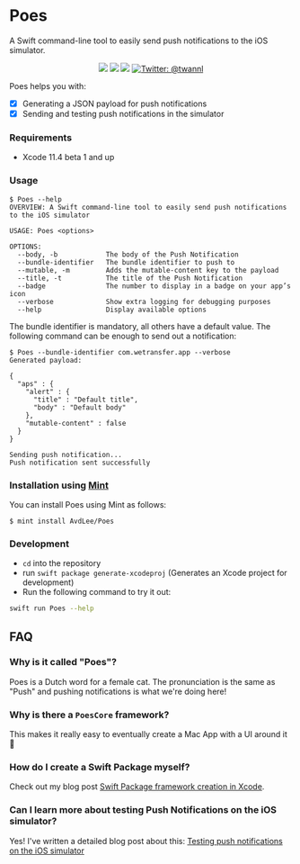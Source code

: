 # Poes
A Swift command-line tool to easily send push notifications to the iOS simulator.

<p align="center">
  <img src="https://app.bitrise.io/app/7178c2e4a5ef4163.svg?token=0q4h8fxMJpf67VnjIEP9xw"/>
  <img src="https://img.shields.io/badge/language-swift5.1-f48041.svg?style=flat"/>
  <img src="https://img.shields.io/badge/License-MIT-yellow.svg?style=flat"/>
  <a href="https://twitter.com/twannl">
  	<img src="https://img.shields.io/badge/contact-@twannl-blue.svg?style=flat" alt="Twitter: @twannl" />
  </a>
</p>


Poes helps you with:

- [x] Generating a JSON payload for push notifications
- [x] Sending and testing push notifications in the simulator

### Requirements
- Xcode 11.4 beta 1 and up

### Usage
```
$ Poes --help
OVERVIEW: A Swift command-line tool to easily send push notifications to the iOS simulator

USAGE: Poes <options>

OPTIONS:
  --body, -b            The body of the Push Notification
  --bundle-identifier   The bundle identifier to push to
  --mutable, -m         Adds the mutable-content key to the payload
  --title, -t           The title of the Push Notification
  --badge               The number to display in a badge on your app’s icon
  --verbose             Show extra logging for debugging purposes
  --help                Display available options
```

The bundle identifier is mandatory, all others have a default value. The following command can be enough to send out a notification:

```
$ Poes --bundle-identifier com.wetransfer.app --verbose
Generated payload:

{
  "aps" : {
    "alert" : {
      "title" : "Default title",
      "body" : "Default body"
    },
    "mutable-content" : false
  }
}

Sending push notification...
Push notification sent successfully
```

### Installation using [Mint](https://github.com/yonaskolb/mint)
You can install Poes using Mint as follows:

```
$ mint install AvdLee/Poes
```

### Development
- `cd` into the repository
- run `swift package generate-xcodeproj` (Generates an Xcode project for development)
- Run the following command to try it out:

```bash
swift run Poes --help
```

## FAQ

### Why is it called "Poes"?

Poes is a Dutch word for a female cat. The pronunciation is the same as "Push" and pushing notifications is what we're doing here!

### Why is there a `PoesCore` framework?
This makes it really easy to eventually create a Mac App with a UI around it 🚀

### How do I create a Swift Package myself?
Check out my blog post [Swift Package framework creation in Xcode](https://www.avanderlee.com/swift/creating-swift-package-manager-framework/). 

### Can I learn more about testing Push Notifications on the iOS simulator?
Yes! I've written a detailed blog post about this: [Testing push notifications on the iOS simulator](https://www.avanderlee.com/workflow/testing-push-notifications-ios-simulator/)
